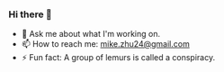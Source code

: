 ### Hi there 👋

<!--
**zhuchini/zhuchini** is a ✨ _special_ ✨ repository because its `README.md` (this file) appears on your GitHub profile.

Here are some ideas to get you started:

<!--
- 🔭 I’m currently working on ...
- 🌱 I’m currently learning ...
- 👯 I’m looking to collaborate on ...
- 🤔 I’m looking for help with ...

-->
- 💬 Ask me about what I'm working on.
- 📫 How to reach me: mike.zhu24@gmail.com
- ⚡ Fun fact: A group of lemurs is called a conspiracy.
